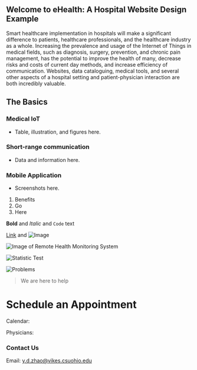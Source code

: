 ## Welcome to eHealth: A Hospital Website Design Example

Smart healthcare implementation in hospitals will make a significant difference to patients, healthcare professionals, and the healthcare industry as a whole. Increasing the prevalence and usage of the Internet of Things in medical fields, such as diagnosis, surgery, prevention, and chronic pain management, has the potential to improve the health of many, decrease risks and costs of current day methods, and increase efficiency of communication. Websites, data cataloguing, medical tools, and several other aspects of a hospital setting and patient-physician interaction are both incredibly valuable.

## The Basics

### Medical IoT
- Table, illustration, and figures here. 

### Short-range communication 
- Data and information here.

### Mobile Application
- Screenshots here. 

1. Benefits
2. Go
3. Here


**Bold** and _Italic_ and `Code` text

[Link](url) and ![Image](src)

![Image of Remote Health Monitoring System](https://www.researchgate.net/profile/Hyung-Soon_Park/publication/224809210/figure/fig1/AS:202793777405986@1425361212413/Illustration-of-a-remote-health-monitoring-system-based-on-wearable-sensors-Health.png)

![Statistic Test](https://dashboard.healthit.gov/quickstats/images/infographics/individuals-use-health-IT.png)

![Problems](https://dashboard.healthit.gov/quickstats/images/infographics/consumer-qs-1.svg)

> We are here to help

# Schedule an Appointment

Calendar:

Physicians: 

### Contact Us

Email: y.d.zhao@vikes.csuohio.edu
